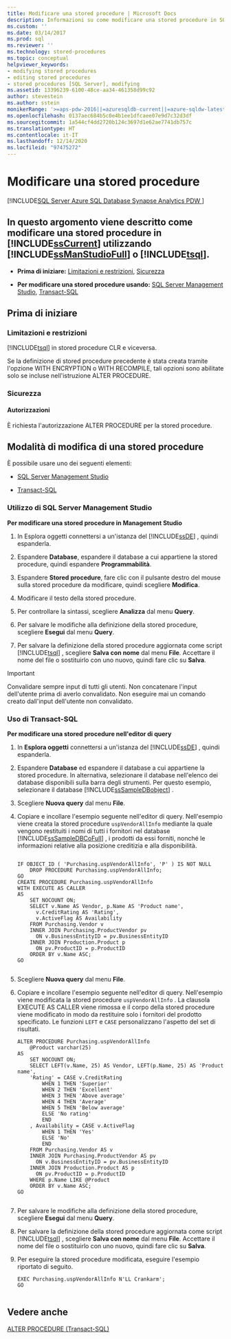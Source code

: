 ```yaml
---
title: Modificare una stored procedure | Microsoft Docs
description: Informazioni su come modificare una stored procedure in SQL Server 2019 (15.x) usando SQL Server Management Studio o Transact-SQL.
ms.custom: ''
ms.date: 03/14/2017
ms.prod: sql
ms.reviewer: ''
ms.technology: stored-procedures
ms.topic: conceptual
helpviewer_keywords:
- modifying stored procedures
- editing stored procedures
- stored procedures [SQL Server], modifying
ms.assetid: 13396239-6100-48ce-aa34-461358d99c92
author: stevestein
ms.author: sstein
monikerRange: '>=aps-pdw-2016||=azuresqldb-current||=azure-sqldw-latest||>=sql-server-2016||>=sql-server-linux-2017||=azuresqldb-mi-current'
ms.openlocfilehash: 0137aec684b5c0e4b1ee1dfcaee07e9d7c32d3df
ms.sourcegitcommit: 1a544cf4dd2720b124c3697d1e62ae7741db757c
ms.translationtype: HT
ms.contentlocale: it-IT
ms.lasthandoff: 12/14/2020
ms.locfileid: "97475272"
---
```

# <a name="modify-a-stored-procedure"></a>Modificare una stored procedure
[!INCLUDE[SQL Server Azure SQL Database Synapse Analytics PDW ](../../includes/applies-to-version/sql-asdb-asdbmi-asa-pdw.md)]
    
##  <a name="this-topic-describes-how-to-modify-a-stored-procedure-in-sscurrent-by-using-ssmanstudiofull-or-tsql"></a><a name="Top"></a> In questo argomento viene descritto come modificare una stored procedure in [!INCLUDE[ssCurrent](../../includes/sscurrent-md.md)] utilizzando [!INCLUDE[ssManStudioFull](../../includes/ssmanstudiofull-md.md)] o [!INCLUDE[tsql](../../includes/tsql-md.md)].  
  
-   **Prima di iniziare:**  [Limitazioni e restrizioni](#Restrictions), [Sicurezza](#Security)  
  
-   **Per modificare una stored procedure usando:**  [SQL Server Management Studio](#SSMSProcedure), [Transact-SQL](#TsqlProcedure)  
  
##  <a name="before-you-begin"></a><a name="BeforeYouBegin"></a> Prima di iniziare  
  
###  <a name="limitations-and-restrictions"></a><a name="Restrictions"></a> Limitazioni e restrizioni  
 [!INCLUDE[tsql](../../includes/tsql-md.md)] in stored procedure CLR e viceversa.  
  
 Se la definizione di stored procedure precedente è stata creata tramite l'opzione WITH ENCRYPTION o WITH RECOMPILE, tali opzioni sono abilitate solo se incluse nell'istruzione ALTER PROCEDURE.  
  
###  <a name="security"></a><a name="Security"></a> Sicurezza  
  
####  <a name="permissions"></a><a name="Permissions"></a> Autorizzazioni  
 È richiesta l'autorizzazione ALTER PROCEDURE per la stored procedure.  
  
##  <a name="how-to-modify-a-stored-procedure"></a><a name="Procedures"></a> Modalità di modifica di una stored procedure  
 È possibile usare uno dei seguenti elementi:  
  
-   [SQL Server Management Studio](#SSMSProcedure)  
  
-   [Transact-SQL](#TsqlProcedure)  
  
###  <a name="using-sql-server-management-studio"></a><a name="SSMSProcedure"></a> Utilizzo di SQL Server Management Studio  
 **Per modificare una stored procedure in Management Studio**  
  
1.  In Esplora oggetti connettersi a un'istanza del [!INCLUDE[ssDE](../../includes/ssde-md.md)] , quindi espanderla.  
  
2.  Espandere **Database**, espandere il database a cui appartiene la stored procedure, quindi espandere **Programmabilità**.  
  
3.  Espandere **Stored procedure**, fare clic con il pulsante destro del mouse sulla stored procedure da modificare, quindi scegliere **Modifica**.  
  
4.  Modificare il testo della stored procedure.  
  
5.  Per controllare la sintassi, scegliere **Analizza** dal menu **Query**.  
  
6.  Per salvare le modifiche alla definizione della stored procedure, scegliere **Esegui** dal menu **Query**.  
  
7.  Per salvare la definizione della stored procedure aggiornata come script [!INCLUDE[tsql](../../includes/tsql-md.md)] , scegliere **Salva con nome** dal menu **File**. Accettare il nome del file o sostituirlo con uno nuovo, quindi fare clic su **Salva**.  

> [!IMPORTANT]  
>  Convalidare sempre input di tutti gli utenti. Non concatenare l'input dell'utente prima di averlo convalidato. Non eseguire mai un comando creato dall'input dell'utente non convalidato.  
  
###  <a name="using-transact-sql"></a><a name="TsqlProcedure"></a> Uso di Transact-SQL  
 **Per modificare una stored procedure nell'editor di query**  
  
1.  In **Esplora oggetti** connettersi a un'istanza del [!INCLUDE[ssDE](../../includes/ssde-md.md)] , quindi espanderla.  
  
2.  Espandere **Database** ed espandere il database a cui appartiene la stored procedure. In alternativa, selezionare il database nell'elenco dei database disponibili sulla barra degli strumenti. Per questo esempio, selezionare il database [!INCLUDE[ssSampleDBobject](../../includes/sssampledbobject-md.md)] .  
  
3.  Scegliere **Nuova query** dal menu **File**.  
  
4.  Copiare e incollare l'esempio seguente nell'editor di query. Nell'esempio viene creata la stored procedure `uspVendorAllInfo` mediante la quale vengono restituiti i nomi di tutti i fornitori nel database [!INCLUDE[ssSampleDBCoFull](../../includes/sssampledbcofull-md.md)] , i prodotti da essi forniti, nonché le informazioni relative alla posizione creditizia e alla disponibilità.  
  
    ```  
  
    IF OBJECT_ID ( 'Purchasing.uspVendorAllInfo', 'P' ) IS NOT NULL   
        DROP PROCEDURE Purchasing.uspVendorAllInfo;  
    GO  
    CREATE PROCEDURE Purchasing.uspVendorAllInfo  
    WITH EXECUTE AS CALLER  
    AS  
        SET NOCOUNT ON;  
        SELECT v.Name AS Vendor, p.Name AS 'Product name',   
          v.CreditRating AS 'Rating',   
          v.ActiveFlag AS Availability  
        FROM Purchasing.Vendor v   
        INNER JOIN Purchasing.ProductVendor pv  
          ON v.BusinessEntityID = pv.BusinessEntityID   
        INNER JOIN Production.Product p  
          ON pv.ProductID = p.ProductID   
        ORDER BY v.Name ASC;  
    GO  
  
    ```  
  
5.  Scegliere **Nuova query** dal menu **File**.  
  
6.  Copiare e incollare l'esempio seguente nell'editor di query. Nell'esempio viene modificata la stored procedure `uspVendorAllInfo` . La clausola EXECUTE AS CALLER viene rimossa e il corpo della stored procedure viene modificato in modo da restituire solo i fornitori del prodotto specificato. Le funzioni `LEFT` e `CASE` personalizzano l'aspetto del set di risultati.  
  
    ```  
    ALTER PROCEDURE Purchasing.uspVendorAllInfo  
        @Product varchar(25)   
    AS  
        SET NOCOUNT ON;  
        SELECT LEFT(v.Name, 25) AS Vendor, LEFT(p.Name, 25) AS 'Product name',   
        'Rating' = CASE v.CreditRating   
            WHEN 1 THEN 'Superior'  
            WHEN 2 THEN 'Excellent'  
            WHEN 3 THEN 'Above average'  
            WHEN 4 THEN 'Average'  
            WHEN 5 THEN 'Below average'  
            ELSE 'No rating'  
            END  
        , Availability = CASE v.ActiveFlag  
            WHEN 1 THEN 'Yes'  
            ELSE 'No'  
            END  
        FROM Purchasing.Vendor AS v   
        INNER JOIN Purchasing.ProductVendor AS pv  
          ON v.BusinessEntityID = pv.BusinessEntityID   
        INNER JOIN Production.Product AS p   
          ON pv.ProductID = p.ProductID   
        WHERE p.Name LIKE @Product  
        ORDER BY v.Name ASC;  
    GO  
  
    ```  
  
7.  Per salvare le modifiche alla definizione della stored procedure, scegliere **Esegui** dal menu **Query**.  
  
8.  Per salvare la definizione della stored procedure aggiornata come script [!INCLUDE[tsql](../../includes/tsql-md.md)] , scegliere **Salva con nome** dal menu **File**. Accettare il nome del file o sostituirlo con uno nuovo, quindi fare clic su **Salva**.  
  
9. Per eseguire la stored procedure modificata, eseguire l'esempio riportato di seguito.  
  
    ```  
    EXEC Purchasing.uspVendorAllInfo N'LL Crankarm';  
    GO  
  
    ```  
  
## <a name="see-also"></a>Vedere anche  
 [ALTER PROCEDURE &#40;Transact-SQL&#41;](../../t-sql/statements/alter-procedure-transact-sql.md)  
  
  
